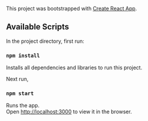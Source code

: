 This project was bootstrapped with [Create React App](https://github.com/facebook/create-react-app).

## Available Scripts

In the project directory, first run:
### `npm install`

Installs all dependencies and libraries to run this project.<br>

Next run,
### `npm start`

Runs the app. <br>
Open [http://localhost:3000](http://localhost:3000) to view it in the browser.

